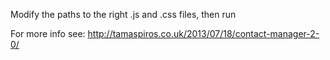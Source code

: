 Modify the paths to the right .js and .css files, then run <node app.js>

For more info see: http://tamaspiros.co.uk/2013/07/18/contact-manager-2-0/

